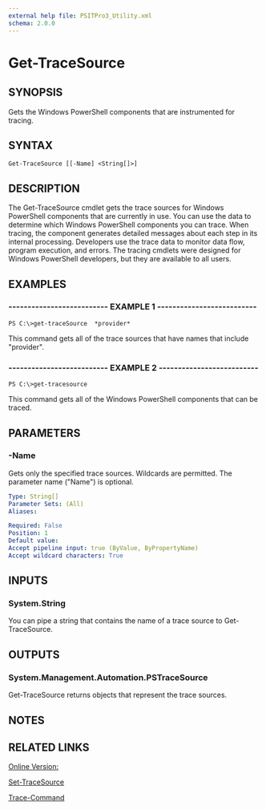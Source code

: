 ```yaml
---
external help file: PSITPro3_Utility.xml
schema: 2.0.0
---
```


# Get-TraceSource
## SYNOPSIS
Gets the Windows PowerShell components that are instrumented for tracing.

## SYNTAX

```
Get-TraceSource [[-Name] <String[]>]
```

## DESCRIPTION
The Get-TraceSource cmdlet gets the trace sources for Windows PowerShell components that are currently in use.
You can use the data to determine which Windows PowerShell components you can trace.
When tracing, the component generates detailed messages about each step in its internal processing.
Developers use the trace data to monitor data flow, program execution, and errors.
The tracing cmdlets were designed for Windows PowerShell developers, but they are available to all users.

## EXAMPLES

### -------------------------- EXAMPLE 1 --------------------------
```
PS C:\>get-traceSource  *provider*
```

This command gets all of the trace sources that have names that include "provider".

### -------------------------- EXAMPLE 2 --------------------------
```
PS C:\>get-tracesource
```

This command gets all of the Windows PowerShell components that can be traced.

## PARAMETERS

### -Name
Gets only the specified trace sources.
Wildcards are permitted.
The parameter name \("Name"\) is optional.

```yaml
Type: String[]
Parameter Sets: (All)
Aliases: 

Required: False
Position: 1
Default value: 
Accept pipeline input: true (ByValue, ByPropertyName)
Accept wildcard characters: True
```

## INPUTS

### System.String
You can pipe a string that contains the name of a trace source to Get-TraceSource.

## OUTPUTS

### System.Management.Automation.PSTraceSource
Get-TraceSource returns objects that represent the trace sources.

## NOTES

## RELATED LINKS

[Online Version:](http://go.microsoft.com/fwlink/?LinkID=113333)

[Set-TraceSource](442780bb-7332-4995-b583-6e07889d1e26)

[Trace-Command](db7c9374-998e-44c3-ad94-e0445176cf7b)


